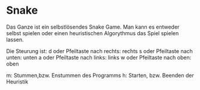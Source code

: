 # Snake
Das Ganze ist ein selbstlösendes Snake Game. Man kann es entweder selbst spielen oder einen heuristischen Algorythmus das Spiel spielen lassen. 

Die Steurung ist: 
d oder Pfeiltaste nach rechts: rechts
s oder Pfeiltaste nach unten: unten
a oder Pfeiltaste nach links: links
w oder Pfeiltaste nach oben: oben

m: Stummen,bzw. Enstummen des Programms
h: Starten, bzw. Beenden der Heuristik
